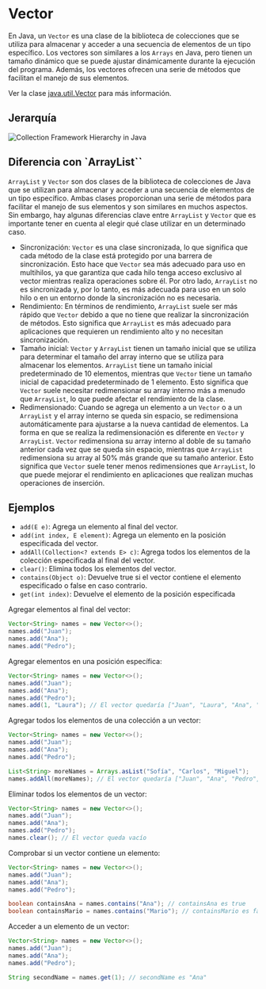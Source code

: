 # Vector

En Java, un `Vector` es una clase de la biblioteca de colecciones que se utiliza para almacenar y acceder a una secuencia de elementos de un tipo específico. Los vectores son similares a los `Arrays` en Java, pero tienen un tamaño dinámico que se puede ajustar dinámicamente durante la ejecución del programa. Además, los vectores ofrecen una serie de métodos que facilitan el manejo de sus elementos.

Ver la clase [java.util.Vector](https://docs.oracle.com/en/java/javase/17/docs/api/java.base/java/util/Vector.html) para más información.

## Jerarquía

![Collection Framework Hierarchy in Java](https://techvidvan.com/tutorials/wp-content/uploads/sites/2/2020/03/collection-framework-hierarchy-in-java.jpg)

## Diferencia con `ArrayList``

`ArrayList` y `Vector` son dos clases de la biblioteca de colecciones de Java que se utilizan para almacenar y acceder a una secuencia de elementos de un tipo específico. Ambas clases proporcionan una serie de métodos para facilitar el manejo de sus elementos y son similares en muchos aspectos. Sin embargo, hay algunas diferencias clave entre `ArrayList` y `Vector` que es importante tener en cuenta al elegir qué clase utilizar en un determinado caso.

- Sincronización: `Vector` es una clase sincronizada, lo que significa que cada método de la clase está protegido por una barrera de sincronización. Esto hace que `Vector` sea más adecuado para uso en multihilos, ya que garantiza que cada hilo tenga acceso exclusivo al vector mientras realiza operaciones sobre él. Por otro lado, `ArrayList` no es sincronizada y, por lo tanto, es más adecuada para uso en un solo hilo o en un entorno donde la sincronización no es necesaria.
- Rendimiento: En términos de rendimiento, `ArrayList` suele ser más rápido que `Vector` debido a que no tiene que realizar la sincronización de métodos. Esto significa que `ArrayList` es más adecuado para aplicaciones que requieren un rendimiento alto y no necesitan sincronización.
- Tamaño inicial: `Vector` y `ArrayList` tienen un tamaño inicial que se utiliza para determinar el tamaño del array interno que se utiliza para almacenar los elementos. `ArrayList` tiene un tamaño inicial predeterminado de 10 elementos, mientras que `Vector` tiene un tamaño inicial de capacidad predeterminado de 1 elemento. Esto significa que `Vector` suele necesitar redimensionar su array interno más a menudo que `ArrayList`, lo que puede afectar el rendimiento de la clase.
- Redimensionado: Cuando se agrega un elemento a un `Vector` o a un `ArrayList` y el array interno se queda sin espacio, se redimensiona automáticamente para ajustarse a la nueva cantidad de elementos. La forma en que se realiza la redimensionación es diferente en `Vector` y `ArrayList`. `Vector` redimensiona su array interno al doble de su tamaño anterior cada vez que se queda sin espacio, mientras que `ArrayList` redimensiona su array al 50% más grande que su tamaño anterior. Esto significa que `Vector` suele tener menos redimensiones que `ArrayList`, lo que puede mejorar el rendimiento en aplicaciones que realizan muchas operaciones de inserción.

## Ejemplos

- `add(E e)`: Agrega un elemento al final del vector.
- `add(int index, E element)`: Agrega un elemento en la posición especificada del vector.
- `addAll(Collection<? extends E> c)`: Agrega todos los elementos de la colección especificada al final del vector.
- `clear()`: Elimina todos los elementos del vector.
- `contains(Object o)`: Devuelve true si el vector contiene el elemento especificado o false en caso contrario.
- `get(int index)`: Devuelve el elemento de la posición especificada

Agregar elementos al final del vector:

```java
Vector<String> names = new Vector<>();
names.add("Juan");
names.add("Ana");
names.add("Pedro");
```

Agregar elementos en una posición específica:

```java
Vector<String> names = new Vector<>();
names.add("Juan");
names.add("Ana");
names.add("Pedro");
names.add(1, "Laura"); // El vector quedaría ["Juan", "Laura", "Ana", "Pedro"]
```

Agregar todos los elementos de una colección a un vector:

```java
Vector<String> names = new Vector<>();
names.add("Juan");
names.add("Ana");
names.add("Pedro");

List<String> moreNames = Arrays.asList("Sofía", "Carlos", "Miguel");
names.addAll(moreNames); // El vector quedaría ["Juan", "Ana", "Pedro", "Sofía", "Carlos", "Miguel"]
```

Eliminar todos los elementos de un vector:

```java
Vector<String> names = new Vector<>();
names.add("Juan");
names.add("Ana");
names.add("Pedro");
names.clear(); // El vector queda vacío
```

Comprobar si un vector contiene un elemento:

```java
Vector<String> names = new Vector<>();
names.add("Juan");
names.add("Ana");
names.add("Pedro");

boolean containsAna = names.contains("Ana"); // containsAna es true
boolean containsMario = names.contains("Mario"); // containsMario es false
```

Acceder a un elemento de un vector:

```java
Vector<String> names = new Vector<>();
names.add("Juan");
names.add("Ana");
names.add("Pedro");

String secondName = names.get(1); // secondName es "Ana"
```